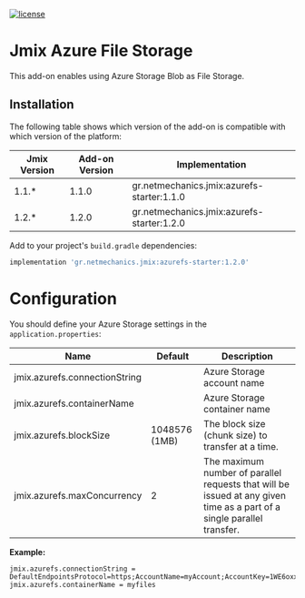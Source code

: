 [![license](https://img.shields.io/badge/license-Apache%20License%202.0-blue.svg?style=flat)](http://www.apache.org/licenses/LICENSE-2.0)

# Jmix Azure File Storage

This add-on enables using Azure Storage Blob as File Storage.

## Installation

The following table shows which version of the add-on is compatible with which version of the platform:

| Jmix Version | Add-on Version | Implementation                             |
|--------------|----------------|--------------------------------------------|
| 1.1.*        | 1.1.0          | gr.netmechanics.jmix:azurefs-starter:1.1.0 |
| 1.2.*        | 1.2.0          | gr.netmechanics.jmix:azurefs-starter:1.2.0 |

Add to your project's `build.gradle` dependencies:

```gradle
implementation 'gr.netmechanics.jmix:azurefs-starter:1.2.0'
```

# Configuration
You should define your Azure Storage settings in the `application.properties`:

| Name                          | Default       | Description                                                                                                            |
|-------------------------------|---------------|------------------------------------------------------------------------------------------------------------------------|
| jmix.azurefs.connectionString |               | Azure Storage account name                                                                                             |         
| jmix.azurefs.containerName    |               | Azure Storage container name                                                                                           |         
| jmix.azurefs.blockSize        | 1048576 (1MB) | The block size (chunk size) to transfer at a time.                                                                     |        
| jmix.azurefs.maxConcurrency   | 2             | The maximum number of parallel requests that will be issued at any given time as a part of a single parallel transfer. |         

 **Example:**
 ```properties
 jmix.azurefs.connectionString = DefaultEndpointsProtocol=https;AccountName=myAccount;AccountKey=1WE6oxxWosQ745ClyQP/tfRT1H6zGoDKo8FOOtnVFZ3rkPZy+8J71f9vGcGgcQKXWCsA2iER5Pmnop0wBuU3Gg==;EndpointSuffix=core.windows.net
jmix.azurefs.containerName = myfiles
 ```
